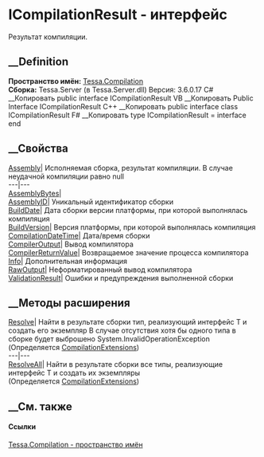 # ICompilationResult - интерфейс
Результат компиляции.
## __Definition
 **Пространство имён:** [Tessa.Compilation](N_Tessa_Compilation.htm)  
 **Сборка:** Tessa.Server (в Tessa.Server.dll) Версия: 3.6.0.17
C# __Копировать
     public interface ICompilationResult
VB __Копировать
     Public Interface ICompilationResult
C++ __Копировать
     public interface class ICompilationResult
F# __Копировать
     type ICompilationResult = interface end
##  __Свойства
[Assembly](P_Tessa_Compilation_ICompilationResult_Assembly.htm)|  Исполняемая
сборка, результат компиляции. В случае неудачной компиляции равно null  
---|---  
[AssemblyBytes](P_Tessa_Compilation_ICompilationResult_AssemblyBytes.htm)|  
[AssemblyID](P_Tessa_Compilation_ICompilationResult_AssemblyID.htm)|
Уникальный идентификатор сборки  
[BuildDate](P_Tessa_Compilation_ICompilationResult_BuildDate.htm)|  Дата
сборки версии платформы, при которой выполнялась компиляция  
[BuildVersion](P_Tessa_Compilation_ICompilationResult_BuildVersion.htm)|
Версия платформы, при которой выполнялась компиляция  
[CompilationDateTime](P_Tessa_Compilation_ICompilationResult_CompilationDateTime.htm)|
Дата/время сборки  
[CompilerOutput](P_Tessa_Compilation_ICompilationResult_CompilerOutput.htm)|
Вывод компилятора  
[CompilerReturnValue](P_Tessa_Compilation_ICompilationResult_CompilerReturnValue.htm)|
Возвращаемое значение процесса компилятора  
[Info](P_Tessa_Compilation_ICompilationResult_Info.htm)|  Дополнительная
информация  
[RawOutput](P_Tessa_Compilation_ICompilationResult_RawOutput.htm)|
Неформатированный вывод компилятора  
[ValidationResult](P_Tessa_Compilation_ICompilationResult_ValidationResult.htm)|
Ошибки и предупреждения выполненной сборки  
## __Методы расширения
[Resolve<T>](M_Tessa_Compilation_CompilationExtensions_Resolve__1.htm)|  Найти
в результате сборки тип, реализующий интерфейс T и создать его экземпляр В
случае отсутствия хотя бы одного типа в сборке будет выброшено
System.InvalidOperationException  
(Определяется
[CompilationExtensions](T_Tessa_Compilation_CompilationExtensions.htm))  
---|---  
[ResolveAll<T>](M_Tessa_Compilation_CompilationExtensions_ResolveAll__1.htm)|
Найти в результате сборки все типы, реализующие интерфейс T и создать их
экземпляры  
(Определяется
[CompilationExtensions](T_Tessa_Compilation_CompilationExtensions.htm))  
##  __См. также
#### Ссылки
[Tessa.Compilation - пространство имён](N_Tessa_Compilation.htm)
